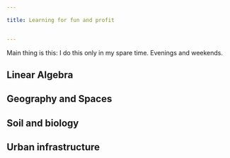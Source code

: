 ```yaml
---

title: Learning for fun and profit


---
```


Main thing is this: I do this only in my spare time. Evenings and weekends.

## Linear Algebra


## Geography and Spaces


## Soil and biology


## Urban infrastructure



